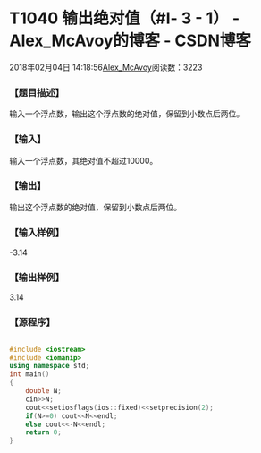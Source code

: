 # T1040 输出绝对值（#Ⅰ- 3 - 1） - Alex_McAvoy的博客 - CSDN博客





2018年02月04日 14:18:56[Alex_McAvoy](https://me.csdn.net/u011815404)阅读数：3223








### 【题目描述】




输入一个浮点数，输出这个浮点数的绝对值，保留到小数点后两位。


### 【输入】








输入一个浮点数，其绝对值不超过10000。

### 【输出】








输出这个浮点数的绝对值，保留到小数点后两位。

### 【输入样例】

-3.14

### 【输出样例】

3.14

### 【源程序】


```cpp

```

```cpp
#include <iostream>
#include <iomanip>
using namespace std;
int main()
{
	double N;
	cin>>N;
 	cout<<setiosflags(ios::fixed)<<setprecision(2);
 	if(N>=0) cout<<N<<endl;
 	else cout<<-N<<endl;
 	return 0;
}
```




